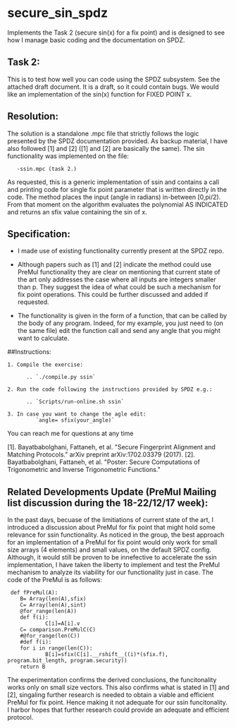 # secure_sin_spdz
Implements the Task 2 (secure sin(x) for a fix point) and is designed to see how I manage basic coding and the documentation on SPDZ.


## Task 2: 

This is to test how well you can code using the SPDZ subsystem.
See the attached draft document. It is a draft, so it could contain
bugs. We would like an implementation of the sin(x) function
for FIXED POINT x.

## Resolution:
The solution is a standalone .mpc file that strictly follows the logic presented by the SPDZ documentation provided. As backup material, I have also followed [1] and [2] ([1] and [2] are basically the same). The sin functionality was implemented on the file:

       -ssin.mpc (task 2.)
       
As requested, this is a generic implementation of ssin and contains a call and printing code for single fix point parameter that is written directly in the code. The method places the input (angle in radians) in-between \[0,pi/2). From that moment on the algorithm evaluates the polynomial AS INDICATED and returns an sfix value containing the sin of x. 

## Specification:
   
   - I made use of existing functionality currently present at the SPDZ repo.
   
   - Although papers such as [1] and [2] indicate the method could use PreMul functionality they are clear on mentioning that current state of the art only addresses the case where all inputs are integers smaller than p. They suggest the idea of what could be such a mechanism for fix point operations. This could be further discussed and added if requested.
   
   - The functionality is given in the form of a function, that can be called by the body of any program. Indeed, for my example, you just need to (on the same file) edit the function call and send any angle that you might want to calculate. 
    
    
##Instructions: 
    
    1. Compile the exercise: 
    
          .. `./compile.py ssin`
    
    2. Run the code following the instructions provided by SPDZ e.g.:
        
          .. `Scripts/run-online.sh ssin`
    
    3. In case you want to change the agle edit: 
             `angle= sfix(your_angle)`
        
You can reach me for questions at any time

[1]. Bayatbabolghani, Fattaneh, et al. "Secure Fingerprint Alignment and Matching Protocols." arXiv preprint arXiv:1702.03379 (2017).
[2]. Bayatbabolghani, Fattaneh, et al. "Poster: Secure Computations of Trigonometric and Inverse Trigonometric Functions."

## Related Developments Update (PreMul Mailing list discussion during the 18-22/12/17 week): 
In the past days, becuase of the limitiations of current state of the art, I introduced a discussion about PreMul for fix point that might hold some relevance for ssin functionality. As noticed in the group, the best approach for an implementation of a PreMul for fix point would only work for small size arrays (4 elements) and small values, on the default SPDZ config. Although, it would still be proven to be innefective to accelerate the ssin implementation, I have taken the liberty to implement and test the PreMul mechanism to analyze its viability for our functionality just in case. The code of the PreMul is as follows:
                     
     def fPreMul(A):
        B= Array(len(A),sfix)
        C= Array(len(A),sint)
        @for_range(len(A))
        def f(i):
                C[i]=A[i].v
        C= comparison.PreMulC(C)
        #@for_range(len(C))
        #def f(i):
        for i in range(len(C)):
                B[i]=sfix(C[i].__rshift__((i)*(sfix.f), program.bit_length, program.security))
        return B
 
The experimentation confirms the derived conclusions, the funcitonality works only on small size vectors. This also confirms what is stated in [1] and [2], singaling further research is needed to obtain a viable and efficient PreMul for fix point. Hence making it not adequate for our ssin funcitonality. I harbor hopes that further research could provide an adequate and efficient protocol.
